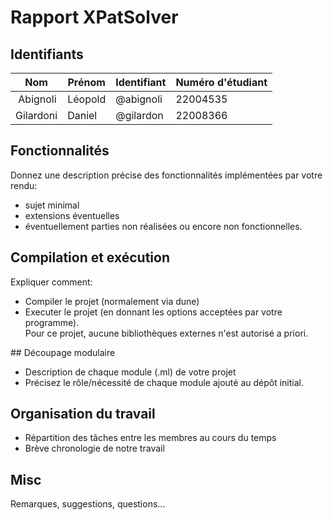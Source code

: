 # Rapport XPatSolver

## Identifiants

| Nom       |  Prénom | Identifiant | Numéro d'étudiant |  
| ----------|---------|-------------|-------------------|
| Abignoli  | Léopold |  @abignoli  |      22004535     |  
| Gilardoni | Daniel  |  @gilardon  |      22008366     |

## Fonctionnalités
   Donnez une description précise des fonctionnalités implémentées
   par votre rendu:  
   - sujet minimal
   - extensions éventuelles
   - éventuellement parties non réalisées ou encore non fonctionnelles.

## Compilation et exécution
Expliquer comment:
- Compiler le projet (normalement via dune)  
- Executer le projet (en donnant les options acceptées par votre programme).  
Pour ce projet, aucune bibliothèques externes n'est autorisé a priori.

## Découpage modulaire
- Description de chaque module (.ml) de votre projet
- Précisez le rôle/nécessité de chaque module ajouté au dépôt initial.

## Organisation du travail
- Répartition des tâches entre les membres au cours du temps
- Brève chronologie de notre travail

## Misc
Remarques, suggestions, questions...
